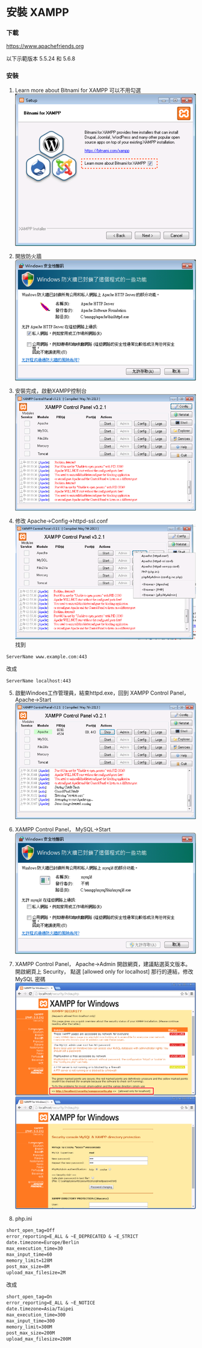 # 安裝 XAMPP

### 下載

https://www.apachefriends.org

以下示範版本 5.5.24 和 5.6.8


### 安裝

1. Learn more about Bitnami for XAMPP 可以不用勾選
![](images/xamp-setup1.png)

2. 開放防火牆
![](images/xamp-setup2.png)

3. 安裝完成，啟動XAMPP控制台
![](images/xamp-setup3.png)

4. 修改 Apache->Config->httpd-ssl.conf
![](images/xamp-setup4.png)
找到 
```
ServerName www.example.com:443
```
改成
```
ServerName localhost:443
```

5. 啟動Windoes工作管理員，結束httpd.exe，回到 XAMPP Control Panel， Apache->Start
![](images/xamp-setup5.png)

6. XAMPP Control Panel， MySQL->Start 
![](images/xamp-setup6.png)

7. XAMPP Control Panel， Apache->Admin 開啟網頁，建議點選英文版本。
開啟網頁上 Security， 點選 [allowed only for localhost] 那行的連結，修改 MySQL 密碼
![](images/xamp-setup7.png)
![](images/xamp-setup8.png)

8. php.ini
```
short_open_tag=Off
error_reporting=E_ALL & ~E_DEPRECATED & ~E_STRICT
date.timezone=Europe/Berlin
max_execution_time=30
max_input_time=60
memory_limit=128M
post_max_size=8M
upload_max_filesize=2M
```
改成
```
short_open_tag=On
error_reporting=E_ALL & ~E_NOTICE
date.timezone=Asia/Taipei
max_execution_time=300
max_input_time=300
memory_limit=300M
post_max_size=200M
upload_max_filesize=200M
```

